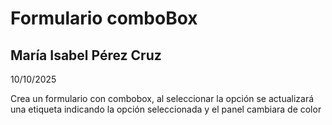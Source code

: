 # Formulario comboBox
## María Isabel Pérez Cruz
10/10/2025

Crea un formulario con combobox, al seleccionar la opción se actualizará una etiqueta indicando la opción seleccionada y el panel cambiara de color